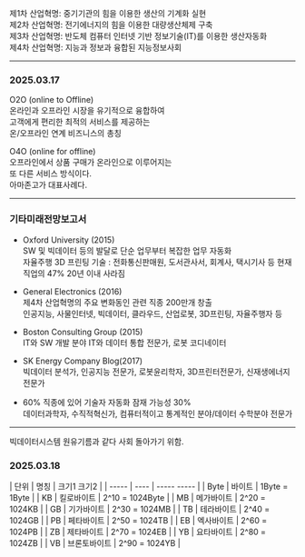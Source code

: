 제1차 산업혁명: 중기기관의 힘을 이용한 생산의 기계화 실현  
제2차 산업혁명: 전기에너지의 힘을 이용한 대량생산체제 구축  
제3차 산업혁명: 반도체 컴퓨터 인터넷 기반 정보기술(IT)를 이용한 생산자동화  
제4차 산업혁명: 지능과 정보과 융합된 지능정보사회  
  
*** 
  
### 2025.03.17  
  
O2O (online to Offline)  
온라인과 오프라인 시장을 유기적으로 융합하여  
고객에게 편리한 최적의 서비스를 제공하는  
온/오프라인 연계 비즈니스의 총칭  
  
O4O (online for offline)  
오프라인에서 상품 구매가 온라인으로 이루어지는  
또 다른 서비스 방식이다.  
아마존고가 대표사례다.  
  
*** 
  
### 기타미래전망보고서 
- Oxford University (2015)  
SW 및 빅데이터 등의 발달로 단순 업무부터 복잡한 업무 자동화  
자율주행 3D 프린팅 기술 : 전화통신판매원, 도서관사서, 회계사, 택시기사 등 현재 직업의 47% 20년 이내 사라짐  
  
- General Electronics (2016)  
제4차 산업혁명의 주요 변화동인 관련 직종 200만개 창출  
인공지능, 사물인터넷, 빅데이터, 클라우드, 산업로봇, 3D프린팅, 자율주행자 등  
 
- Boston Consulting Group (2015)  
IT와 SW 개발 분야 IT와 데이터 통합 전문가, 로봇 코디네이터  
  
- SK Energy Company Blog(2017)  
빅데이터 분석가, 인공지능 전문가, 로봇윤리학자, 3D프린터전문가, 신재생에너지 전문가  
  
- 60% 직종에 있어 기술자 자동화 잠재 가능성 30%  
데이터과학자, 수직적혁신가, 컴퓨터적이고 통계적인 분야/데이터 수학분야 전문가  
  
*** 
  
빅데이터시스템 원유기름과 같다 사회 돌아가기 위함.  
  
### 2025.03.18 


| 단위  | 명칭 | 크기1  크기2 |
| ----- | ---- | -----  ----- |
| Byte  | 바이트 | 1Byte = 1Byte |
| KB  | 킬로바이트 | 2^10 = 1024Byte |
| MB  | 메가바이트 | 2^20 = 1024KB |
| GB  | 기가바이트 | 2^30 = 1024MB |
| TB  | 테라바이트 | 2^40 = 1024GB |
| PB  | 페타바이트 | 2^50 = 1024TB |
| EB  | 엑사바이트 | 2^60 = 1024PB |
| ZB  | 제타바이트 | 2^70 = 1024EB |
| YB  | 요타바이트 | 2^80 = 1024ZB |
| VB  | 브론토바이트 | 2^90 = 1024YB |
  

